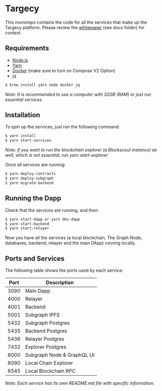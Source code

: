 # Targecy

This monorepo contains the code for all the services that make up the Targecy platform. Please review the [whitepaper](./docs/whitepaper.pdf) (see docs folder) for context.

## Requirements

- [Node.js](https://nodejs.org/en/)
- [Yarn](https://yarnpkg.com/)
- [Docker](https://www.docker.com/) (make sure to turn on Compose V2 Option)
- jq

```bash
$ brew install yarn node docker jq
```

_Note: It is recommended to use a computer with 32GB (RAM) or just run essential services._

## Installation

To spin up the services, just run the following command:

```bash
$ yarn install
$ yarn start-services
```

_Note: if you want to run the blockchain explorer (a Blockscout instance) as well, which is not essential, run yarn start-explorer_

Once all services are running:

```bash
$ yarn deploy-contracts
$ yarn deploy-subgraph
$ yarn migrate-backend
```

## Running the Dapp

Check that the services are running, and then:

```bash
$ yarn start-dapp or yarn dev-dapp
$ yarn start-backend
$ yarn start-relayer
```

Now you have all the services (a local blockchain, The Graph Node, databases, backend, relayer and the main DApp) running locally.

## Ports and Services

The following table shows the ports used by each service:

| Port | Description                |
| ---- | -------------------------- |
| 3090 | Main Dapp                  |
| 4000 | Relayer                    |
| 4001 | Backend                    |
| 5001 | Subgraph IPFS              |
| 5432 | Subgraph Postgres          |
| 5435 | Backend Postgres           |
| 5436 | Relayer Postgres           |
| 7432 | Explorer Postgres          |
| 8000 | Subgraph Node & GraphQL UI |
| 8090 | Local Chain Explorer       |
| 8545 | Local Blockchain RPC       |

_Note: Each service has its own README.md file with specific information._
